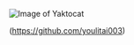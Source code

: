 ![Image of Yaktocat](https://octodex.github.com/images/yaktocat.png)

(https://github.com/youlitai003)

